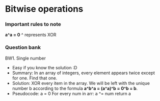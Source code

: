 # Bitwise operations
### Important rules to note
**a^a = 0**							^ represents XOR

### Question bank
BW1. Single number
- Easy if you know the solution :D
- Summary: In an array of integers, every element appears twice except for one. Find that one.
- Solution: XOR every item in the array. We will be left with the unique number b according to the 
formula **a^b^a = (a^a)^b = 0^b = b**.
- Pseudocode:
    a = 0
    For every num in arr:
        a ^= num
    return a
